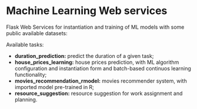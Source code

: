 # Machine Learning Web services

Flask Web Services for instantiation and training of ML models with some public available datasets:

Available tasks:

* **duration_prediction:** predict the duration of a given task;
* **house_prices_learning:** house prices prediction, with ML algorithm configuration and instantiation form and batch-based  continuos learning functionality;
* **movies_recommendation_rmodel:** movies recommender system, with imported model pre-trained in R;
* **resource_suggestion:** resource suggestion for work assignment and planning.



